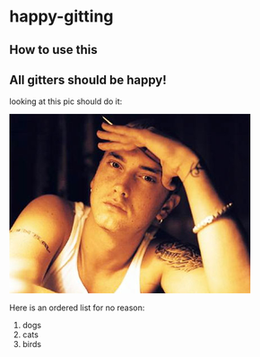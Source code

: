 # happy-gitting

## How to use this
## All gitters should be **happy!**
looking at this pic should do it:

![this is a pic of eminem](eminem.jpg)

Here is an ordered list for no reason:
1. dogs
2. cats
3. birds
